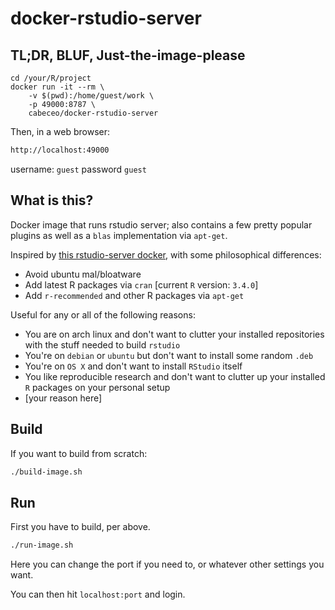docker-rstudio-server
=====================

## TL;DR, BLUF, Just-the-image-please

``` shell
cd /your/R/project
docker run -it --rm \
    -v $(pwd):/home/guest/work \
    -p 49000:8787 \
    cabeceo/docker-rstudio-server
```

Then, in a web browser:

```sh
http://localhost:49000
```

username: `guest`
password `guest`

## What is this?

Docker image that runs rstudio server; also contains a few pretty
popular plugins as well as a `blas` implementation via `apt-get`.

Inspired by
[this rstudio-server docker](https://github.com/mgymrek/docker-rstudio-server),
with some philosophical differences:

* Avoid ubuntu mal/bloatware
* Add latest R packages via `cran` [current `R` version: `3.4.0`]
* Add `r-recommended` and other R packages via `apt-get`

Useful for any or all of the following reasons:

* You are on arch linux and don't want to clutter your
  installed repositories with the stuff needed to build `rstudio`
* You're on `debian` or `ubuntu` but don't want to install some random `.deb`
* You're on `OS X` and don't want to install `RStudio` itself
* You like reproducible research and don't want to clutter
  up your installed `R` packages on your personal setup
* [your reason here]

## Build

If you want to build from scratch:

```sh
./build-image.sh
```

## Run

First you have to build, per above.

```sh
./run-image.sh
```

Here you can change the port if you need to, or whatever
other settings you want.

You can then hit `localhost:port` and login.
